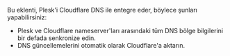 Bu eklenti, Plesk'i Cloudflare DNS ile entegre eder, böylece şunları yapabilirsiniz:

- Plesk ve Cloudflare nameserver'ları arasındaki tüm DNS bölge bilgilerini bir defada senkronize edin.
- DNS güncellemelerini otomatik olarak Cloudflare'a aktarın.
